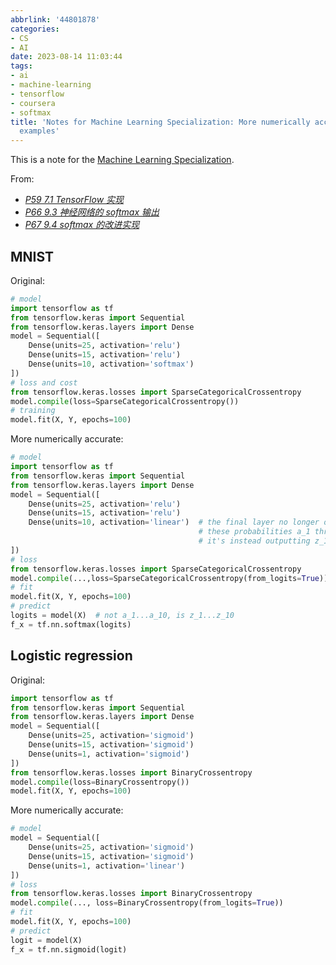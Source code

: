 ```yaml
---
abbrlink: '44801878'
categories:
- CS
- AI
date: 2023-08-14 11:03:44
tags:
- ai
- machine-learning
- tensorflow
- coursera
- softmax
title: 'Notes for Machine Learning Specialization: More numerically accurate code
  examples'
---
```


This is a note for the [Machine Learning Specialization](https://www.coursera.org/specializations/machine-learning-introduction).

<!--more-->

From:

- _[P59 7.1 TensorFlow 实现](https://www.bilibili.com/video/BV19B4y1W76i?p=59)_
- _[P66 9.3 神经网络的 softmax 输出](https://www.bilibili.com/video/BV19B4y1W76i?p=66)_
- _[P67 9.4 softmax 的改进实现](https://www.bilibili.com/video/BV19B4y1W76i?p=67)_

## MNIST

Original:

```python
# model
import tensorflow as tf
from tensorflow.keras import Sequential
from tensorflow.keras.layers import Dense
model = Sequential([
    Dense(units=25, activation='relu')
    Dense(units=15, activation='relu')
    Dense(units=10, activation='softmax')
])
# loss and cost
from tensorflow.keras.losses import SparseCategoricalCrossentropy
model.compile(loss=SparseCategoricalCrossentropy())
# training
model.fit(X, Y, epochs=100)
```

More numerically accurate:

```python
# model
import tensorflow as tf
from tensorflow.keras import Sequential
from tensorflow.keras.layers import Dense
model = Sequential([
    Dense(units=25, activation='relu')
    Dense(units=15, activation='relu')
    Dense(units=10, activation='linear')  # the final layer no longer outputs
                                          # these probabilities a_1 through a_10
                                          # it's instead outputting z_1 through z_10
])
# loss
from tensorflow.keras.losses import SparseCategoricalCrossentropy
model.compile(...,loss=SparseCategoricalCrossentropy(from_logits=True))  # from_logits is the key
# fit
model.fit(X, Y, epochs=100)
# predict
logits = model(X)  # not a_1...a_10, is z_1...z_10
f_x = tf.nn.softmax(logits)
```

## Logistic regression

Original:

```python
import tensorflow as tf
from tensorflow.keras import Sequential
from tensorflow.keras.layers import Dense
model = Sequential([
    Dense(units=25, activation='sigmoid')
    Dense(units=15, activation='sigmoid')
    Dense(units=1, activation='sigmoid')
])
from tensorflow.keras.losses import BinaryCrossentropy
model.compile(loss=BinaryCrossentropy())
model.fit(X, Y, epochs=100)
```

More numerically accurate:

```python
# model
model = Sequential([
    Dense(units=25, activation='sigmoid')
    Dense(units=15, activation='sigmoid')
    Dense(units=1, activation='linear')
])
# loss
from tensorflow.keras.losses import BinaryCrossentropy
model.compile(..., loss=BinaryCrossentropy(from_logits=True))
# fit
model.fit(X, Y, epochs=100)
# predict
logit = model(X)
f_x = tf.nn.sigmoid(logit)
```